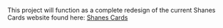 This project will function as a complete redesign of the current Shanes Cards website found here: <a href="https://www.shanescards.net/">Shanes Cards</a>
